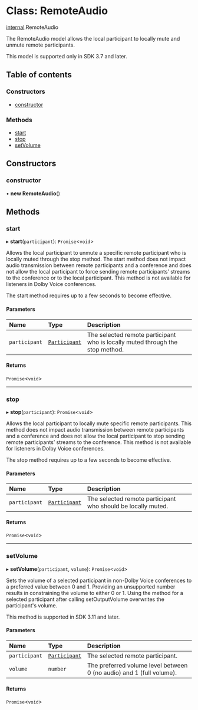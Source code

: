 # Class: RemoteAudio

[internal](../modules/internal.md).RemoteAudio

The RemoteAudio model allows the local participant to locally mute and unmute remote participants.

This model is supported only in SDK 3.7 and later.

## Table of contents

### Constructors

- [constructor](internal.RemoteAudio.md#constructor)

### Methods

- [start](internal.RemoteAudio.md#start)
- [stop](internal.RemoteAudio.md#stop)
- [setVolume](internal.RemoteAudio.md#setvolume)

## Constructors

### constructor

• **new RemoteAudio**()

## Methods

### start

▸ **start**(`participant`): `Promise`<`void`\>

Allows the local participant to unmute a specific remote participant who is locally muted through the stop method. The start method does not impact audio transmission between remote participants and a conference and does not allow the local participant to force sending remote participants’ streams to the conference or to the local participant. This method is not available for listeners in Dolby Voice conferences.

The start method requires up to a few seconds to become effective.

#### Parameters

| Name | Type | Description |
| :------ | :------ | :------ |
| `participant` | [`Participant`](../interfaces/internal.Participant.md) | The selected remote participant who is locally muted through the stop method. |

#### Returns

`Promise`<`void`\>

___

### stop

▸ **stop**(`participant`): `Promise`<`void`\>

Allows the local participant to locally mute specific remote participants. This method does not impact audio transmission between remote participants and a conference and does not allow the local participant to stop sending remote participants’ streams to the conference. This method is not available for listeners in Dolby Voice conferences.

The stop method requires up to a few seconds to become effective.

#### Parameters

| Name | Type | Description |
| :------ | :------ | :------ |
| `participant` | [`Participant`](../interfaces/internal.Participant.md) | The selected remote participant who should be locally muted. |

#### Returns

`Promise`<`void`\>

___

### setVolume

▸ **setVolume**(`participant`, `volume`): `Promise`<`void`\>

Sets the volume of a selected participant in non-Dolby Voice conferences to a preferred value between 0 and 1.
Providing an unsupported number results in constraining the volume to either 0 or 1.
Using the method for a selected participant after calling setOutputVolume overwrites the participant's volume.

This method is supported in SDK 3.11 and later.

#### Parameters

| Name | Type | Description |
| :------ | :------ | :------ |
| `participant` | [`Participant`](../interfaces/internal.Participant.md) | The selected remote participant. |
| `volume` | `number` | The preferred volume level between 0 (no audio) and 1 (full volume). |

#### Returns

`Promise`<`void`\>
